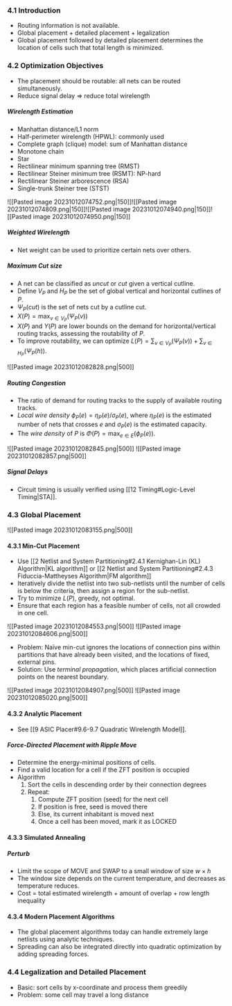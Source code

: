 ### 4.1 Introduction

* Routing information is not available.
* Global placement + detailed placement + legalization
* Global placement followed by detailed placement determines the location of cells such that total length is minimized.

### 4.2 Optimization Objectives

* The placement should be routable: all nets can be routed simultaneously.
* Reduce signal delay => reduce total wirelength

##### Wirelength Estimation

* Manhattan distance/L1 norm
* Half-perimeter wirelength (HPWL): commonly used
* Complete graph (clique) model: sum of Manhattan distance
* Monotone chain
* Star
* Rectilinear minimum spanning tree (RMST)
* Rectilinear Steiner minimum tree (RSMT): NP-hard
* Rectilinear Steiner arborescence (RSA)
* Single-trunk Steiner tree (STST)

![[Pasted image 20231012074752.png|150]]![[Pasted image 20231012074809.png|150]]![[Pasted image 20231012074940.png|150]]![[Pasted image 20231012074950.png|150]]

##### Weighted Wirelength

* Net weight can be used to prioritize certain nets over others.

##### Maximum Cut size

* A net can be classified as *uncut* or *cut* given a vertical cutline.
* Define $V_P$ and $H_P$ be the set of global vertical and horizontal cutlines of $P$.
* $\Psi_P(cut)$ is the set of nets cut by a cutline cut.
* $X(P) = \max_{v \in V_P} (\Psi_P(v))$
* $X(P)$ and $Y(P)$ are lower bounds on the demand for horizontal/vertical routing tracks, assessing the routability of $P$.
* To improve routability, we can optimize $L(P) = \sum_{v \in V_P} (\Psi_P(v))+\sum_{v \in H_P} (\Psi_P(h))$.

![[Pasted image 20231012082828.png|500]]

##### Routing Congestion

* The ratio of demand for routing tracks to the supply of available routing tracks.
* *Local wire density* $\phi_P(e) = \eta_P(e)/\sigma_P(e)$, where $\eta_P(e)$ is the estimated number of nets that crosses $e$ and $\sigma_P(e)$ is the estimated capacity.
* The *wire density* of $P$ is $\Phi(P) = \max_{e\in E}(\phi_P(e))$.

![[Pasted image 20231012082845.png|500]]
![[Pasted image 20231012082857.png|500]]

##### Signal Delays

* Circuit timing is usually verified using [[12 Timing#Logic-Level Timing|STA]].

### 4.3 Global Placement

![[Pasted image 20231012083155.png|500]]

#### 4.3.1 Min-Cut Placement

* Use [[2 Netlist and System Partitioning#2.4.1 Kernighan-Lin (KL) Algorithm|KL algorithm]] or [[2 Netlist and System Partitioning#2.4.3 Fiduccia-Mattheyses Algorithm|FM algorithm]]
* Iteratively divide the netlist into two sub-netlists until the number of cells is below the criteria, then assign a region for the sub-netlist.
* Try to minimize $L(P)$, greedy, not optimal.
* Ensure that each region has a feasible number of cells, not all crowded in one cell.

![[Pasted image 20231012084553.png|500]]
![[Pasted image 20231012084606.png|500]]

* Problem: Naïve min-cut ignores the locations of connection pins within partitions that have already been visited, and the locations of fixed, external pins.
* Solution: Use *terminal propagation*, which places artificial connection points on the nearest boundary.

![[Pasted image 20231012084907.png|500]]
![[Pasted image 20231012085020.png|500]]

#### 4.3.2 Analytic Placement

* See [[9 ASIC Placer#9.6-9.7 Quadratic Wirelength Model]].

##### Force-Directed Placement with Ripple Move

* Determine the energy-minimal positions of cells.
* Find a valid location for a cell if the ZFT position is occupied
* Algorithm
	1. Sort the cells in descending order by their connection degrees
	2. Repeat:
		1. Compute ZFT position (seed) for the next cell
		2. If position is free, seed is moved there
		3. Else, its current inhabitant is moved next
		4. Once a cell has been moved, mark it as LOCKED

#### 4.3.3 Simulated Annealing

##### Perturb

* Limit the scope of MOVE and SWAP to a small window of size $w \times h$
* The window size depends on the current temperature, and decreases as temperature reduces.
* Cost = total estimated wirelength + amount of overlap + row length inequality

#### 4.3.4 Modern Placement Algorithms

* The global placement algorithms today can handle extremely large netlists using analytic techniques.
* Spreading can also be integrated directly into quadratic optimization by adding spreading forces.

### 4.4 Legalization and Detailed Placement

* Basic: sort cells by x-coordinate and process them greedily
* Problem: some cell may travel a long distance